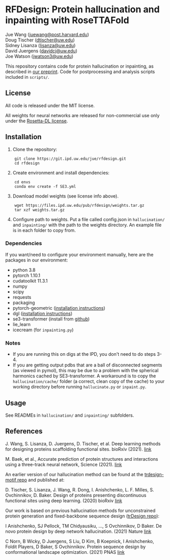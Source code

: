# RFDesign: Protein hallucination and inpainting with RoseTTAFold
Jue Wang (juewang@post.harvard.edu)    
Doug Tischer (dtischer@uw.edu)    
Sidney Lisanza (lisanza@uw.edu)    
David Juergens (davidcj@uw.edu)    
Joe Watson (jwatson3@uw.edu)    

This repository contains code for protein hallucination or inpainting, as
described in [our
preprint](https://www.biorxiv.org/content/10.1101/2021.11.10.468128v2). Code
for postprocessing and analysis scripts included in `scripts/`.


## License

All code is released under the MIT license.

All weights for neural networks are released for non-commercial use only under the [Rosetta-DL license](https://files.ipd.uw.edu/pub/RoseTTAFold/Rosetta-DL_LICENSE.txt).

## Installation

1. Clone the repository:
```
    git clone https://git.ipd.uw.edu/jue/rfdesign.git
    cd rfdesign
```

2. Create environment and install dependencies:

```
    cd envs
    conda env create -f SE3.yml
```

3. Download model weights (see license info above).

```
    wget https://files.ipd.uw.edu/pub/rfdesign/weights.tar.gz
    tar xzf weights.tar.gz
```

4. Configure path to weights. Put a file called config.json in `hallucination/` and
`inpainting/` with the path to the weights directory. An example file is in each
folder to copy from.

### Dependencies
If you want/need to configure your environment manually, here are the packages in our environment:

 - python 3.8
 - pytorch 1.10.1
 - cudatoolkit 11.3.1
 - numpy
 - scipy
 - requests
 - packaging
 - pytorch-geometric ([installation instructions](https://pytorch-geometric.readthedocs.io/en/latest/notes/installation.html))
 - dgl ([installation instructions](https://www.dgl.ai/pages/start.html))
 - se3-transformer (install from [github](https://github.com/FabianFuchsML/se3-transformer-public))
 - lie_learn
 - icecream (for `inpainting.py`)

### Notes
 - If you are running this on digs at the IPD, you don't need to do steps 3-4.
 - If you are getting output pdbs that are a ball of disconnected segments (as viewed in pymol), this may be due to a problem with the spherical harmonics cached by SE3-transformer. A workaround is to copy the `hallucination/cache/` folder (a correct, clean copy of the cache) to your working directory before running `hallucinate.py` or `inpaint.py`.


## Usage

See READMEs in `hallucination/` and `inpainting/` subfolders.

## References

J. Wang, S. Lisanza, D. Juergens, D. Tischer, et al. Deep learning methods for designing proteins scaffolding functional sites. bioRxiv (2021). [link](https://www.biorxiv.org/content/10.1101/2021.11.10.468128v2)

M. Baek, et al., Accurate prediction of protein structures and interactions using a three-track neural network, Science (2021). [link](https://www.science.org/doi/10.1126/science.abj8754)

An earlier version of our hallucination method can be found at the [trdesign-motif repo](https://github.com/dtischer/trdesign-motif) and published at:

D. Tischer, S. Lisanza, J. Wang, R. Dong, I. Anishchenko, L. F. Milles, S. Ovchinnikov, D. Baker. Design of proteins presenting discontinuous functional sites using deep learning. (2020) bioRxiv [link](https://www.biorxiv.org/content/10.1101/2020.11.29.402743v1)

Our work is based on previous hallucination methods for unconstrained protein generation and fixed-backbone sequence design ([trDesign repo](https://github.com/gjoni/trDesign)):

I Anishchenko, SJ Pellock, TM Chidyausiku, ..., S Ovchinnikov, D Baker. De novo protein design by deep network hallucination. (2021) Nature [link](https://www.nature.com/articles/s41586-021-04184-w)

C Norn, B Wicky, D Juergens, S Liu, D Kim, B Koepnick, I Anishchenko, Foldit Players, D Baker, S Ovchinnikov. Protein sequence design by conformational landscape optimization. (2021) PNAS [link](https://www.pnas.org/content/118/11/e2017228118)

